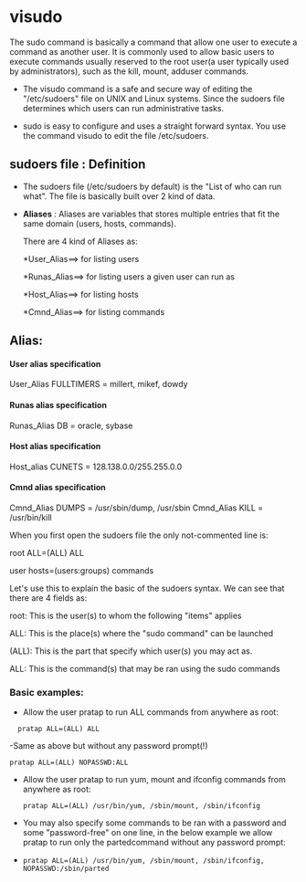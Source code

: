# visudo

The sudo command is basically a command that allow one user to execute a command as another user. It is commonly used to allow basic users to execute commands usually reserved to the root user(a user typically used by administrators), such as the kill, mount, adduser commands.

- The visudo command is a safe and secure way of editing the "/etc/sudoers" file on UNIX and Linux systems. Since the sudoers file determines which users can run administrative tasks.
  
- sudo is easy to configure and uses a straight forward syntax. You use the command visudo to edit the file /etc/sudoers.


## sudoers file : Definition

- The sudoers file (/etc/sudoers by default) is the "List of who can run what". The file is basically built over 2 kind of data.

- **Aliases** : Aliases are variables that stores multiple entries that fit the same domain (users, hosts, commands).

  There are 4 kind of Aliases as:

  *User_Alias==> for listing users
  
  *Runas_Alias==> for listing users a given user can run as
  
  *Host_Alias==> for listing hosts
  
  *Cmnd_Alias==> for listing commands

## Alias:

#### User alias specification

User_Alias FULLTIMERS = millert, mikef, dowdy

#### Runas alias specification

Runas_Alias DB = oracle, sybase

#### Host alias specification

Host_alias CUNETS = 128.138.0.0/255.255.0.0

#### Cmnd alias specification

Cmnd_Alias DUMPS = /usr/sbin/dump, /usr/sbin
Cmnd_Alias KILL = /usr/bin/kill

When you first open the sudoers file the only not-commented line is:

root ALL=(ALL) ALL

user hosts=(users:groups) commands

Let's use this to explain the basic of the sudoers syntax. We can see that there are 4 fields as:

root: This is the user(s) to whom the following "items" applies

ALL: This is the place(s) where the "sudo command" can be launched

(ALL): This is the part that specify which user(s) you may act as.

ALL: This is the command(s) that may be ran using the sudo commands

### Basic examples:

- Allow the user pratap to run ALL commands from anywhere as root:
```
  pratap ALL=(ALL) ALL
```
-Same as above but without any password prompt(!)
```
pratap ALL=(ALL) NOPASSWD:ALL
```

- Allow the user pratap to run yum, mount and ifconfig commands from anywhere as root:

  ```
  pratap ALL=(ALL) /usr/bin/yum, /sbin/mount, /sbin/ifconfig
  ```
- You may also specify some commands to be ran with a password and some "password-free" on one line, in the below example we allow pratap to run only the partedcommand without any password prompt:

- ```
  pratap ALL=(ALL) /usr/bin/yum, /sbin/mount, /sbin/ifconfig, NOPASSWD:/sbin/parted
  ```
